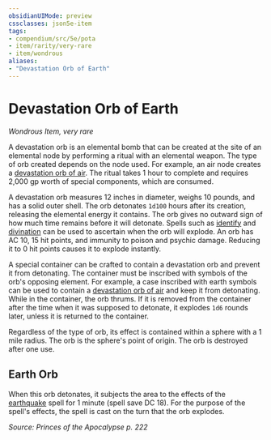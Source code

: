 ```yaml
---
obsidianUIMode: preview
cssclasses: json5e-item
tags:
- compendium/src/5e/pota
- item/rarity/very-rare
- item/wondrous
aliases: 
- "Devastation Orb of Earth"
---
```

# Devastation Orb of Earth
*Wondrous Item, very rare*  


A devastation orb is an elemental bomb that can be created at the site of an elemental node by performing a ritual with an elemental weapon. The type of orb created depends on the node used. For example, an air node creates a [devastation orb of air](/Systems/5e/items/devastation-orb-of-air-pota.md). The ritual takes 1 hour to complete and requires 2,000 gp worth of special components, which are consumed.

A devastation orb measures 12 inches in diameter, weighs 10 pounds, and has a solid outer shell. The orb detonates `1d100` hours after its creation, releasing the elemental energy it contains. The orb gives no outward sign of how much time remains before it will detonate. Spells such as [identify](/Systems/5e/spells/identify.md) and [divination](/Systems/5e/spells/divination.md) can be used to ascertain when the orb will explode. An orb has AC 10, 15 hit points, and immunity to poison and psychic damage. Reducing it to 0 hit points causes it to explode instantly.

A special container can be crafted to contain a devastation orb and prevent it from detonating. The container must be inscribed with symbols of the orb's opposing element. For example, a case inscribed with earth symbols can be used to contain a [devastation orb of air](/Systems/5e/items/devastation-orb-of-air-pota.md) and keep it from detonating. While in the container, the orb thrums. If it is removed from the container after the time when it was supposed to detonate, it explodes `1d6` rounds later, unless it is returned to the container.

Regardless of the type of orb, its effect is contained within a sphere with a 1 mile radius. The orb is the sphere's point of origin. The orb is destroyed after one use.

## Earth Orb

When this orb detonates, it subjects the area to the effects of the [earthquake](/Systems/5e/spells/earthquake.md) spell for 1 minute (spell save DC 18). For the purpose of the spell's effects, the spell is cast on the turn that the orb explodes.

*Source: Princes of the Apocalypse p. 222*